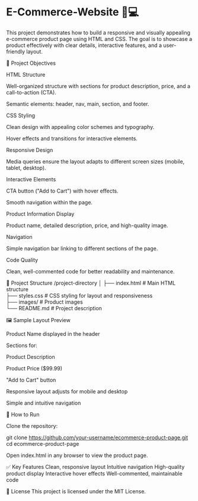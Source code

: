 # E-Commerce-Website 🛒💻

This project demonstrates how to build a responsive and visually appealing e-commerce product page using HTML and CSS. The goal is to showcase a product effectively with clear details, interactive features, and a user-friendly layout.

🎯 Project Objectives

HTML Structure

Well-organized structure with sections for product description, price, and a call-to-action (CTA).

Semantic elements: header, nav, main, section, and footer.

CSS Styling

Clean design with appealing color schemes and typography.

Hover effects and transitions for interactive elements.

Responsive Design

Media queries ensure the layout adapts to different screen sizes (mobile, tablet, desktop).

Interactive Elements

CTA button ("Add to Cart") with hover effects.

Smooth navigation within the page.

Product Information Display

Product name, detailed description, price, and high-quality image.

Navigation

Simple navigation bar linking to different sections of the page.

Code Quality

Clean, well-commented code for better readability and maintenance.

📂 Project Structure
/project-directory
│
├── index.html              # Main HTML structure  
├── styles.css              # CSS styling for layout and responsiveness  
├── images/                  # Product images  
└── README.md               # Project description  

🖼️ Sample Layout Preview

Product Name displayed in the header

Sections for:

Product Description

Product Price ($99.99)

"Add to Cart" button

Responsive layout adjusts for mobile and desktop

Simple and intuitive navigation

🚀 How to Run

Clone the repository:

git clone https://github.com/your-username/ecommerce-product-page.git
cd ecommerce-product-page

Open index.html in any browser to view the product page.

✅ Key Features
Clean, responsive layout
Intuitive navigation
High-quality product display
Interactive hover effects
Well-commented, maintainable code

📜 License
This project is licensed under the MIT License.
